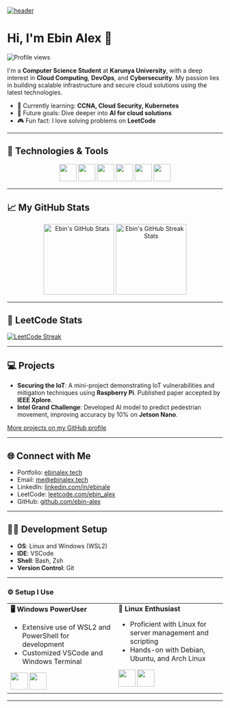 [![header](https://github.com/ebin-alex/banner.png)](https://ebinalex.tech)

# Hi, I'm Ebin Alex 👋

![Profile views](https://komarev.com/ghpvc/?username=ebin-alex&label=Profile%20views&color=blueviolet&style=flat)

I'm a **Computer Science Student** at **Karunya University**, with a deep interest in **Cloud Computing**, **DevOps**, and **Cybersecurity**. My passion lies in building scalable infrastructure and secure cloud solutions using the latest technologies.

- 🌱 Currently learning: **CCNA, Cloud Security, Kubernetes**
- 🎯 Future goals: Dive deeper into **AI for cloud solutions**
- 🎮 Fun fact: I love solving problems on **LeetCode**

---

## 🔧 Technologies & Tools

<div align="center">
<code><img height="40" src="https://www.vectorlogo.zone/logos/python/python-ar21.svg"></code>
<code><img height="40" src="https://www.vectorlogo.zone/logos/docker/docker-ar21.svg"></code>
<code><img height="40" src="https://www.vectorlogo.zone/logos/kubernetes/kubernetes-ar21.svg"></code>
<code><img height="40" src="https://www.vectorlogo.zone/logos/amazon_aws/amazon_aws-ar21.svg"></code>
<code><img height="40" src="https://www.vectorlogo.zone/logos/terraformio/terraformio-ar21.svg"></code>
<code><img height="40" src="https://www.vectorlogo.zone/logos/linux/linux-ar21.svg"></code>
</div>

---

## 📈 My GitHub Stats

<div align="center">
  <img height="165" src="https://github-readme-stats.vercel.app/api?username=ebin-alex&theme=tokyonight&show_icons=true&hide_border=true&count_private=true" alt="Ebin's GitHub Stats" />
  <img height="165" src="https://github-readme-streak-stats.herokuapp.com/?user=ebin-alex&theme=tokyonight&hide_border=true" alt="Ebin's GitHub Streak Stats" />
</div>

---

## 🎯 LeetCode Stats

[![LeetCode Streak](https://leetcard.jacoblin.cool/ebin-alex?theme=light&ext=heatmap)](https://leetcode.com/ebin_alex)

---

## 💻 Projects

- **Securing the IoT**: A mini-project demonstrating IoT vulnerabilities and mitigation techniques using **Raspberry Pi**. Published paper accepted by **IEEE Xplore**.
- **Intel Grand Challenge**: Developed AI model to predict pedestrian movement, improving accuracy by 10% on **Jetson Nano**.
  
[More projects on my GitHub profile](https://github.com/ebin-alex)

---

## 🌐 Connect with Me

- Portfolio: [ebinalex.tech](https://www.ebinalex.tech)
- Email: [me@ebinalex.tech](mailto:me@ebinalex.tech)
- LinkedIn: [linkedin.com/in/ebinale](https://www.linkedin.com/in/ebinale)
- LeetCode: [leetcode.com/ebin_alex](https://leetcode.com/ebin-alex)
- GitHub: [github.com/ebin-alex](https://github.com/ebin-alex)

---

## 🧑‍💻 Development Setup

- **OS**: Linux and Windows (WSL2)
- **IDE**: VSCode
- **Shell**: Bash, Zsh
- **Version Control**: Git

---

### ⚙️ Setup I Use

<div align="center">
<table>
  <tr>
    <td valign="top" width="50%">
      <b>🖥️ Windows PowerUser</b>
      <ul>
        <li>Extensive use of WSL2 and PowerShell for development</li>
        <li>Customized VSCode and Windows Terminal</li>
      </ul>
      <img height="40" src="https://www.vectorlogo.zone/logos/microsoft/microsoft-ar21.svg">
      <img height="40" src="https://www.vectorlogo.zone/logos/visualstudio_code/visualstudio_code-ar21.svg">
    </td>
    <td valign="top" width="50%">
      <b>🐧 Linux Enthusiast</b>
      <ul>
        <li>Proficient with Linux for server management and scripting</li>
        <li>Hands-on with Debian, Ubuntu, and Arch Linux</li>
      </ul>
      <img height="40" src="https://www.vectorlogo.zone/logos/ubuntu/ubuntu-ar21.svg">
      <img height="40" src="https://www.vectorlogo.zone/logos/debian/debian-ar21.svg">
    </td>
  </tr>
</table>
</div>

---

